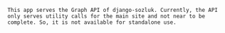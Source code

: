 `This app serves the Graph API of django-sozluk.
Currently, the API only serves utility calls for the main site and not near to be complete.
So, it is not available for standalone use.`
